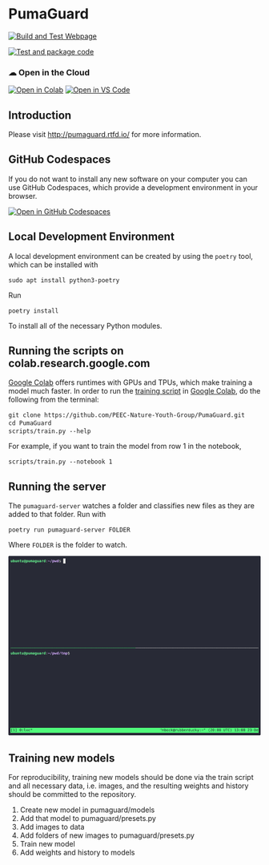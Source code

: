 # PumaGuard

[![Build and Test Webpage](https://github.com/PEEC-Nature-Youth-Group/PumaGuard/actions/workflows/build-webpage.yaml/badge.svg)](https://github.com/PEEC-Nature-Youth-Group/PumaGuard/actions/workflows/build-webpage.yaml)

[![Test and package code](https://github.com/PEEC-Nature-Youth-Group/PumaGuard/actions/workflows/test-and-package.yaml/badge.svg)](https://github.com/PEEC-Nature-Youth-Group/PumaGuard/actions/workflows/test-and-package.yaml)

###  ☁ Open in the Cloud
[![Open in Colab](https://colab.research.google.com/assets/colab-badge.svg)](https://colab.research.google.com)
[![Open in VS Code](https://img.shields.io/badge/Open%20in-VS%20Code-blue?logo=visualstudiocode)](https://vscode.dev/github/PEEC-Nature-Youth-Group/PumaGuard)


## Introduction

Please visit <http://pumaguard.rtfd.io/> for more information.

## GitHub Codespaces

If you do not want to install any new software on your computer you can use
GitHub Codespaces, which provide a development environment in your browser.

[![Open in GitHub Codespaces](https://github.com/codespaces/badge.svg)](https://codespaces.new/PEEC-Nature-Youth-Group/PumaGuard/)

## Local Development Environment

A local development environment can be created by using the `poetry` tool,
which can be installed with

```console
sudo apt install python3-poetry
```

Run

```console
poetry install
```

To install all of the necessary Python modules.

## Running the scripts on colab.research.google.com

[Google Colab](https://colab.research.google.com/) offers runtimes with GPUs
and TPUs, which make training a model much faster. In order to run the
[training script](scripts/train.py) in [Google
Colab](https://colab.research.google.com/), do the following from the terminal:

```console
git clone https://github.com/PEEC-Nature-Youth-Group/PumaGuard.git
cd PumaGuard
scripts/train.py --help
```

For example, if you want to train the model from row 1 in the notebook,

```console
scripts/train.py --notebook 1
```

## Running the server

The `pumaguard-server` watches a folder and classifies new files as they are
added to that folder. Run with

```console
poetry run pumaguard-server FOLDER
```

Where `FOLDER` is the folder to watch.

![Server Demo Session](docs/source/_static/server-demo.gif)

## Training new models

For reproducibility, training new models should be done via the train script
and all necessary data, i.e. images, and the resulting weights and history
should be committed to the repository.

1. Create new model in pumaguard/models
2. Add that model to pumaguard/presets.py
3. Add images to data
4. Add folders of new images to pumaguard/presets.py
5. Train new model
6. Add weights and history to models
